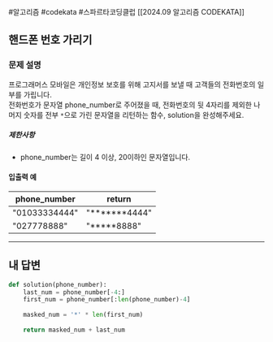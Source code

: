 #알고리즘 #codekata #스파르타코딩클럽 [[2024.09 알고리즘 CODEKATA]]

## 핸드폰 번호 가리기

### 문제 설명

프로그래머스 모바일은 개인정보 보호를 위해 고지서를 보낼 때 고객들의 전화번호의 일부를 가립니다.  
전화번호가 문자열 phone_number로 주어졌을 때, 전화번호의 뒷 4자리를 제외한 나머지 숫자를 전부 `*`으로 가린 문자열을 리턴하는 함수, solution을 완성해주세요.
##### 제한사항
- phone_number는 길이 4 이상, 20이하인 문자열입니다.

#### 입출력 예

| phone_number  | return               |
| ------------- | -------------------- |
| "01033334444" | "\*\*\*\*\*\*\*4444" |
| "027778888"   | "\*\*\*\*\*8888"     |


---

## 내 답변

```python
def solution(phone_number):
    last_num = phone_number[-4:]
    first_num = phone_number[:len(phone_number)-4]
    
    masked_num = '*' * len(first_num)
    
    return masked_num + last_num
```
 